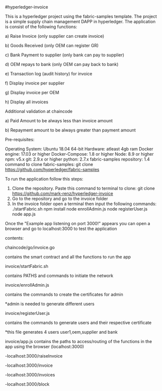 #hyperledger-invoice

This is a hyperledger project using the fabric-samples template.
The project is a simple supply chain management DAPP in hyperledger.
The application is consist of the following functions:

a) Raise Invoice (only supplier can create invoice)

b) Goods Received (only OEM can register GR)

c) Bank Payment to supplier (only bank can pay to supplier)

d) OEM repays to bank (only OEM can pay back to bank)

e) Transaction log (audit history) for invoice

f) Display invoice per supplier

g) Display invoice per OEM

h) Display all invoices

  Additional validation at chaincode
  
  a) Paid Amount to be always less than invoice amount
  
  b) Repayment amount to be always greater than payment amount
  
  
  
Pre-requisites:

Operating System: Ubuntu 18.04 64-bit
Hardware: atleast 4gb ram
Docker engine: 17.03 or higher
Docker-Compose: 1.8 or higher
Node: 8.9 or higher
npm: v5.x
git: 2.9.x or higher
python: 2.7.x
fabric-samples repository: 1.4 
  command to clone fabric-samples: git clone https://github.com/hyperledger/fabric-samples

To run the application follow this steps:
1. Clone the repository. Paste this command to terminal to clone: git clone https://github.com/mark-renz/hyperledger-invoice
2. Go to the repository and go to the invoice folder
3. In the invoice folder open a terminal then input the following commands:
  ./startFabric.sh
  npm install
  node enrollAdmin.js
  node registerUser.js
  node app.js
  
Once the "Example app listening on port 3000!" appears you can open a browser and go to localhost:3000 to test the application

contents:

chaincode/go/invoice.go
  
  contains the smart contract and all the functions to run the app

invoice/startFabric.sh
  
  contains PATHS and commands to initiate the network

invoice/enrollAdmin.js
  
  contains the commands to create the certificates for admin
   
   *admin is needed to generate different users

invoice/registerUser.js
  
  contains the commands to generate users and their respective certificate
   
   *this file generates 4 users user1,oem,supplier and bank
   
invoice/app.js
  contains the paths to access/routing of the functions in the app using the browser (localhost:3000)
  
  -localhost:3000/raiseInvoice
  
  -localhost:3000/invoice
  
  -localhost:3000/invoices
  
  -localhost:3000/block
  
  
